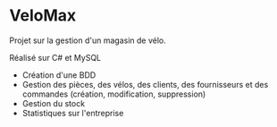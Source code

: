 # VeloMax
Projet sur la gestion d'un magasin de vélo.

Réalisé sur C# et MySQL

- Création d'une BDD
- Gestion des pièces, des vélos, des clients, des fournisseurs et des commandes (création, modification, suppression)
- Gestion du stock
- Statistiques sur l'entreprise

